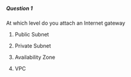 ##### Question 1

At which level do you attach an Internet gateway

1. Public Subnet

2. Private Subnet

3. Availability Zone

4. VPC

